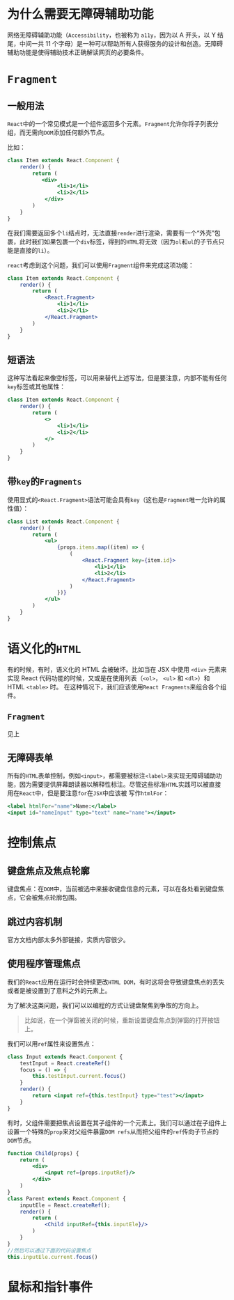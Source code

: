 # 为什么需要无障碍辅助功能

网络无障碍辅助功能（`Accessibility`，也被称为 `a11y`，因为以 A 开头，以 Y 结尾，中间一共 11 个字母）是一种可以帮助所有人获得服务的设计和创造。无障碍辅助功能是使得辅助技术正确解读网页的必要条件。



# `Fragment`

## 一般用法

`React`中的一个常见模式是一个组件返回多个元素。`Fragment`允许你将子列表分组，而无需向`DOM`添加任何额外节点。

比如：

```jsx
class Item extends React.Component {
    render() {
        return (
           <div>
                <li>1</li>
                <li>2</li>
            </div>
        )
    }
}
```

在我们需要返回多个`li`结点时，无法直接`render`进行渲染，需要有一个“外壳”包裹，此时我们如果包裹一个`div`标签，得到的`HTML`将无效（因为`ol`和`ul`的子节点只能是直接的`li`）。

`react`考虑到这个问题，我们可以使用`Fragment`组件来完成这项功能：

```jsx
class Item extends React.Component {
    render() {
        return (
        	<React.Fragment>
                <li>1</li>
                <li>2</li>
            </React.Fragment>
        )
    }
}
```

## 短语法

这种写法看起来像空标签，可以用来替代上述写法，但是要注意，内部不能有任何`key`标签或其他属性：

```jsx
class Item extends React.Component {
    render() {
        return (
        	<>
                <li>1</li>
                <li>2</li>
            </>
        )
    }
}
```

## 带`key`的`Fragments`

使用显式的`<React.Fragment>`语法可能会具有`key`（这也是`Fragment`唯一允许的属性值）：

```jsx
class List extends React.Component {
    render() {
        return (
        	<ul>
                {props.items.map((item) => {
                    (
                        <React.Fragment key={item.id}>
                            <li>1</li>
                            <li>2</li>
                        </React.Fragment>
                    )
                })}
            </ul>
        )
    }
}
```





# 语义化的`HTML`

有的时候，有时，语义化的 HTML 会被破坏。比如当在 JSX 中使用 `<div>` 元素来实现 React 代码功能的时候，又或是在使用列表（`<ol>`， `<ul>` 和 `<dl>`）和 HTML `<table>` 时。 在这种情况下，我们应该使用`React Fragments`来组合各个组件。

## `Fragment`

见上

## 无障碍表单

所有的`HTML`表单控制，例如`<input>`，都需要被标注`<label>`来实现无障碍辅助功能，因为需要提供屏幕朗读器以解释性标注。尽管这些标准`HTML`实践可以被直接用在`React`中，但是要注意`for`在`JSX`中应该被 写作`htmlFor`：

```jsx
<label htmlFor="name">Name:</label>
<input id="nameInput" type="text" name="name"></input>
```



# 控制焦点

## 键盘焦点及焦点轮廓

键盘焦点：在`DOM`中，当前被选中来接收键盘信息的元素，可以在各处看到键盘焦点，它会被焦点轮廓包围。

## 跳过内容机制

官方文档内部太多外部链接，实质内容很少。

## 使用程序管理焦点

我们的`React`应用在运行时会持续更改`HTML DOM`，有时这将会导致键盘焦点的丢失或者是被设置到了意料之外的元素上。

为了解决这类问题，我们可以以编程的方式让键盘聚焦到争取的方向上。

> 比如说，在一个弹窗被关闭的时候，重新设置键盘焦点到弹窗的打开按钮上。

我们可以用`ref`属性来设置焦点：

```jsx
class Input extends React.Component {
    testInput = React.createRef()
	focus = () => {
        this.testInput.current.focus()
    }
	render() {
        return <input ref={this.testInput} type="test"></input>
    }
}
```

有时，父组件需要把焦点设置在其子组件的一个元素上。我们可以通过在子组件上设置一个特殊的`prop`来对父组件暴露`DOM refs`从而把父组件的`ref`传向子节点的`DOM`节点。

```jsx
function Child(props) {
    return (
    	<div>
            <input ref={props.inputRef}/>
        </div>
    )
}
class Parent extends React.Component {
    inputEle = React.createRef();
	render() {
        return (
        	<Child inputRef={this.inputEle}/>
        )
    }
}
//然后可以通过下面的代码设置焦点
this.inputEle.current.focus()
```



# 鼠标和指针事件

